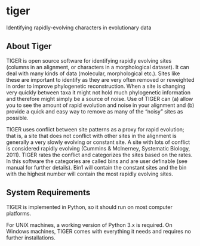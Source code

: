 # tiger
Identifying rapidly-evolving characters in evolutionary data

## About Tiger

TIGER is open source software for identifying rapidly evolving sites (columns in an alignment, or characters in a morphological dataset). It can deal with many kinds of data (molecular, morphological etc.). Sites like these are important to identify as they are very often removed or reweighted in order to improve phylogenetic reconstruction. When a site is changing very quickly between taxa it might not hold much phylogenetic information and therefore might simply be a source of noise. Use of TIGER can (a) allow you to see the amount of rapid evolution and noise in your alignment and (b) provide a quick and easy way to remove as many of the “noisy” sites as possible.

TIGER uses conflict between site patterns as a proxy for rapid evolution; that is, a site that does not conflict with other sites in the alignment is generally a very slowly evolving or constant site. A site with lots of conflict is considered rapidly evolving (Cummins & McInerney, Systematic Biology, 2011). TIGER rates the conflict and categorizes the sites based on the rates. In this software the categories are called bins and are user definable (see manual for further details). Bin1 will contain the constant sites and the bin with the highest number will contain the most rapidly evolving sites.

## System Requirements

TIGER is implemented in Python, so it should run on most computer platforms.

For UNIX machines, a working version of Python 3.x is required. On Windows machines, TIGER comes with everything it needs and requires no further installations.

